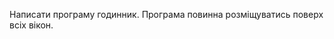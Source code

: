 Написати програму годинник. Програма повинна розміщуватись поверх всіх
вікон.


<!--stackedit_data:
eyJoaXN0b3J5IjpbLTEyMDc2NTAwOThdfQ==
-->